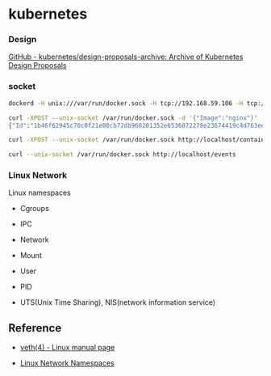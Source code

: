 # kubernetes


### Design

[GitHub - kubernetes/design-proposals-archive: Archive of Kubernetes Design Proposals](https://github.com/kubernetes/design-proposals-archive)

### socket

```bash
dockerd -H unix:///var/run/docker.sock -H tcp://192.168.59.106 -H tcp://10.10.10.2

curl -XPOST --unix-socket /var/run/docker.sock -d '{"Image":"nginx"}' -H 'Content-Type: application/json' http://localhost/containers/create
{"Id":"1b46f62945c70c0f21e00cb72db968201352e6536072278e23674419c4d763ee","Warnings":[]}

curl -XPOST --unix-socket /var/run/docker.sock http://localhost/containers/1b46f62945c70c0f21e00cb72db968201352e6536072278e23674419c4d763ee/start

curl --unix-socket /var/run/docker.sock http://localhost/events
```


### Linux Network

Linux namespaces

* Cgroups

* IPC

* Network

* Mount

* User

* PID

* UTS(Unix Time Sharing), NIS(network information service)

## Reference

* [veth(4) - Linux manual page](https://man7.org/linux/man-pages/man4/veth.4.html)

* [Linux Network Namespaces](https://matrix.ai/blog/linux-network-namespaces/)
